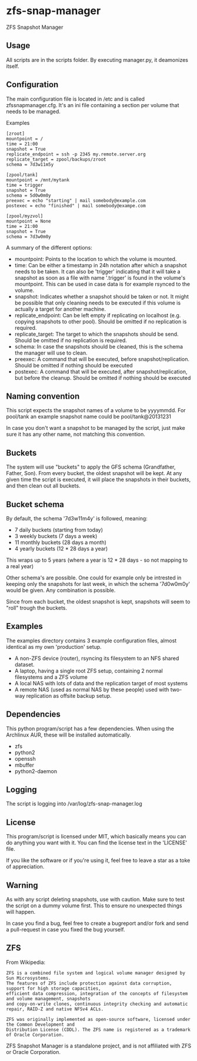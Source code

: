 zfs-snap-manager
================

ZFS Snapshot Manager

Usage
-----

All scripts are in the scripts folder. By executing manager.py, it deamonizes itself.

Configuration
-------------

The main configuration file is located in /etc and is called zfssnapmanager.cfg. It's an ini
file containing a section per volume that needs to be managed.

Examples

    [zroot]
    mountpoint = /
    time = 21:00
    snapshot = True
    replicate_endpoint = ssh -p 2345 my.remote.server.org
    replicate_target = zpool/backups/zroot
    schema = 7d3w11m5y

    [zpool/tank]
    mountpoint = /mnt/mytank
    time = trigger
    snapshot = True
    schema = 5d0w0m0y
    preexec = echo "starting" | mail somebody@example.com
    postexec = echo "finished" | mail somebody@exampe.com

    [zpool/myzvol]
    mountpoint = None
    time = 21:00
    snapshot = True
    schema = 7d3w0m0y

A summary of the different options:

* mountpoint: Points to the location to which the volume is mounted.
* time: Can be either a timestamp in 24h notation after which a snapshot needs to be taken. It can also be 'trigger' indicating that it will take a snapshot as soon as a file with name '.trigger' is found in the volume's mountpoint. This can be used in case data is for example rsynced to the volume.
* snapshot: Indicates whether a snapshot should be taken or not. It might be possible that only cleaning needs to be executed if this volume is actually a target for another machine.
* replicate_endpoint: Can be left empty if replicating on localhost (e.g. copying snapshots to other pool). Should be omitted if no replication is required.
* replicate_target: The target to which the snapshots should be send. Should be omitted if no replication is required.
* schema: In case the snapshots should be cleaned, this is the schema the manager will use to clean.
* preexec: A command that will be executed, before snapshot/replication. Should be omitted if nothing should be executed
* postexec: A command that will be executed, after snapshot/replication,  but before the cleanup. Should be omitted if nothing should be executed

Naming convention
-----------------

This script expects the snapshot names of a volume to be yyyymmdd. For pool/tank an
example snapshot name could be pool/tank@20131231

In case you don't want a snapshot to be managed by the script, just make sure it has
any other name, not matching this convention.

Buckets
-------

The system will use "buckets" to apply the GFS schema (Grandfather, Father, Son).
From every bucket, the oldest snapshot will be kept. At any given time the script is
executed, it will place the snapshots in their buckets, and then clean out all buckets.

Bucket schema
-------------

By default, the schema '7d3w11m4y' is followed, meaning:

* 7 daily buckets (starting from today)
* 3 weekly buckets (7 days a week)
* 11 monthly buckets (28 days a month)
* 4 yearly buckets (12 * 28 days a year)

This wraps up to 5 years (where a year is 12 * 28 days - so not mapping to a real year)

Other schema's are possible. One could for example only be intrested in keeping only the
snapshots for last week, in which the schema '7d0w0m0y' would be given. Any combination is possible.

Since from each bucket, the oldest snapshot is kept, snapshots will seem to "roll"
trough the buckets.

Examples
--------

The examples directory contains 3 example configuration files, almost identical as my own 'production' setup.

* A non-ZFS device (router), rsyncing its filesystem to an NFS shared dataset.
* A laptop, having a single root ZFS setup, containing 2 normal filesystems and a ZFS volume
* A local NAS with lots of data and the replication target of most systems
* A remote NAS (used as normal NAS by these people) used with two-way replication as offsite backup setup.

Dependencies
------------

This python program/script has a few dependencies. When using the Archlinux AUR, these will be installed automatically.

* zfs
* python2
* openssh
* mbuffer
* python2-daemon

Logging
-------

The script is logging into /var/log/zfs-snap-manager.log

License
-------

This program/script is licensed under MIT, which basically means you can do anything you want with it. You can find
the license text in the 'LICENSE' file.

If you like the software or if you're using it, feel free to leave a star as a toke of appreciation.

Warning
-------

As with any script deleting snapshots, use with caution. Make sure to test the script on
a dummy volume first. This to ensure no unexpected things will happen.

In case you find a bug, feel free to create a bugreport and/or fork and send a pull-request
in case you fixed the bug yourself.

ZFS
---

From Wikipedia:

    ZFS is a combined file system and logical volume manager designed by Sun Microsystems.
    The features of ZFS include protection against data corruption, support for high storage capacities,
    efficient data compression, integration of the concepts of filesystem and volume management, snapshots
    and copy-on-write clones, continuous integrity checking and automatic repair, RAID-Z and native NFSv4 ACLs.

    ZFS was originally implemented as open-source software, licensed under the Common Development and
    Distribution License (CDDL). The ZFS name is registered as a trademark of Oracle Corporation.

ZFS Snapshot Manager is a standalone project, and is not affiliated with ZFS or Oracle Corporation.
